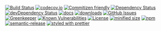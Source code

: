 [![Build Status](https://secure.travis-ci.org/arlac77/x-expression.png)](http://travis-ci.org/arlac77/x-expression)
[![codecov.io](http://codecov.io/github/arlac77/x-expression/coverage.svg?branch=master)](http://codecov.io/github/arlac77/x-expression?branch=master)
[![Commitizen friendly](https://img.shields.io/badge/commitizen-friendly-brightgreen.svg)](http://commitizen.github.io/cz-cli/)
[![Dependency Status](https://david-dm.org/arlac77/x-expression.svg)](https://david-dm.org/arlac77/x-expression)
[![devDependency Status](https://david-dm.org/arlac77/x-expression/dev-status.svg)](https://david-dm.org/arlac77/x-expression#info=devDependencies)
[![docs](http://inch-ci.org/github/arlac77/x-expression.svg?branch=master)](http://inch-ci.org/github/arlac77/x-expression)
[![downloads](http://img.shields.io/npm/dm/x-expression.svg?style=flat-square)](https://npmjs.org/package/x-expression)
[![GitHub Issues](https://img.shields.io/github/issues/arlac77/x-expression.svg?style=flat-square)](https://github.com/arlac77/x-expression/issues)
[![Greenkeeper](https://badges.greenkeeper.io/arlac77/x-expression.svg)](https://greenkeeper.io/)
[![Known Vulnerabilities](https://snyk.io/test/github/arlac77/x-expression/badge.svg)](https://snyk.io/test/github/arlac77/x-expression)
[![License](https://img.shields.io/badge/License-BSD%203--Clause-blue.svg)](https://opensource.org/licenses/BSD-3-Clause)
[![minified size](https://badgen.net/bundlephobia/min/master)](https://bundlephobia.com/result?p=master)
[![npm](https://img.shields.io/npm/v/master.svg)](https://www.npmjs.com/package/master)
[![semantic-release](https://img.shields.io/badge/%20%20%F0%9F%93%A6%F0%9F%9A%80-semantic--release-e10079.svg)](https://github.com/arlac77/x-expression)
[![styled with prettier](https://img.shields.io/badge/styled_with-prettier-ff69b4.svg)](https://github.com/prettier/prettier)
